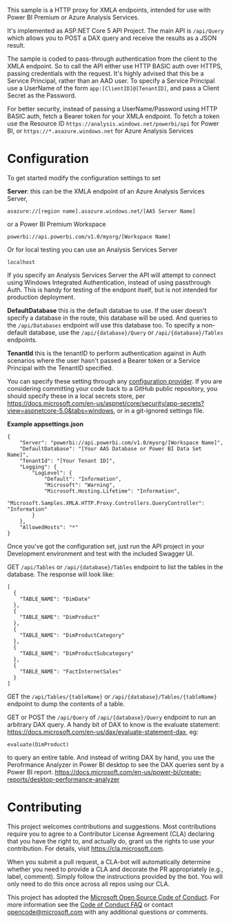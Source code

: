 
This sample is a HTTP proxy for XMLA endpoints, intended for use with Power BI Premium or Azure Analysis Services.

It's implemented as ASP.NET Core 5 API Project. The main API is `/api/Query` which allows you to POST a DAX query and receive the results as a JSON result.

The sample is coded to pass-through authentication from the client to the XMLA endpoint.  So to call the API either use HTTP BASIC auth over HTTPS, passing credentials with the request.  It's highly advised that this be a Service Principal, rather than an AAD user.  To specify a Service Principal use a UserName of the form `app:[ClientID]@[TenantID]`, and pass a Client Secret as the Password.

For better security, instead of passing a UserName/Password using HTTP BASIC auth, fetch a Bearer token for your XMLA endpoint.  To fetch a token use the Resource ID `https://analysis.windows.net/powerbi/api` for Power BI, or `https://*.asazure.windows.net` for Azure Analysis Services

# Configuration
To get started modify the configuration settings to set 

**Server**: this can be the XMLA endpoint of an Azure Analysis Services Server, 

`asazure://[region name].asazure.windows.net/[AAS Server Name]`

or a Power BI Premium Workspace

`powerbi://api.powerbi.com/v1.0/myorg/[Workspace Name]`

Or for local testing you can use an Analysis Services Server

`localhost`

If you specify an Analysis Services Server the API will attempt to connect using Windows Integrated Authentication, instead of using passthrough Auth.  This is handy for testing of the endpont itself, but is not intended for production deployment.

**DefaultDatabase**  this is the default databae to use. If the user doesn't specify a database in the route, this database will be used.  And queries to the `/api/Databases` endpoint will use this database too.  To specify a non-default database, use the `/api/{database}/Query` or `/api/{database}/Tables` endpoints.

**TenantId**  this is the tenantID to perform authentication against in Auth scenarios where the user hasn't passed a Bearer token or a Service Principal with the TenantID specified.

You can specify these setting through any [configuration provider](https://docs.microsoft.com/en-us/dotnet/core/extensions/configuration-providers).  If you are considering committing your code back to a GitHub public repository, you should specify these in a local secrets store, per https://docs.microsoft.com/en-us/aspnet/core/security/app-secrets?view=aspnetcore-5.0&tabs=windows, or in a git-ignored settings file.

**Example appsettings.json**
```
{
    "Server": "powerbi://api.powerbi.com/v1.0/myorg/[Workspace Name]",
    "DefaultDatabase": "[Your AAS Database or Power BI Data Set Name]",
    "TenantId": "[Your Tenant ID]",
    "Logging": {
        "LogLevel": {
            "Default": "Information",
            "Microsoft": "Warning",
            "Microsoft.Hosting.Lifetime": "Information",
            "Microsoft.Samples.XMLA.HTTP.Proxy.Controllers.QueryController":  "Information"
        }
    },
    "AllowedHosts": "*"
}

```

Once you've got the configuration set, just run the API project in your Development environment and test with the included Swagger UI.  

GET `/api/Tables` or `/api/{database}/Tables` endpoint to list the tables in the database.  The response will look like:

```
[
  {
    "TABLE_NAME": "DimDate"
  },
  {
    "TABLE_NAME": "DimProduct"
  },
  {
    "TABLE_NAME": "DimProductCategory"
  },
  {
    "TABLE_NAME": "DimProductSubcategory"
  },
  {
    "TABLE_NAME": "FactInternetSales"
  }
]
```

GET the `/api/Tables/{tableName}` or `/api/{database}/Tables/{tableName}`  endpoint to dump the contents of a table.


GET or POST the `/api/Query` of `/api/{database}/Query` endpoint to run an arbitrary DAX query.  A handy bit of DAX to know is the evaluate statement: https://docs.microsoft.com/en-us/dax/evaluate-statement-dax, eg:

`evaluate(DimProduct)`

to query an entire table. And instead of writing DAX by hand, you use the Perofrmance Analyzer in Power BI desktop to see the DAX queries sent by a Power BI report. https://docs.microsoft.com/en-us/power-bi/create-reports/desktop-performance-analyzer



# Contributing

This project welcomes contributions and suggestions.  Most contributions require you to agree to a
Contributor License Agreement (CLA) declaring that you have the right to, and actually do, grant us
the rights to use your contribution. For details, visit https://cla.microsoft.com.

When you submit a pull request, a CLA-bot will automatically determine whether you need to provide
a CLA and decorate the PR appropriately (e.g., label, comment). Simply follow the instructions
provided by the bot. You will only need to do this once across all repos using our CLA.

This project has adopted the [Microsoft Open Source Code of Conduct](https://opensource.microsoft.com/codeofconduct/).
For more information see the [Code of Conduct FAQ](https://opensource.microsoft.com/codeofconduct/faq/) or
contact [opencode@microsoft.com](mailto:opencode@microsoft.com) with any additional questions or comments.
